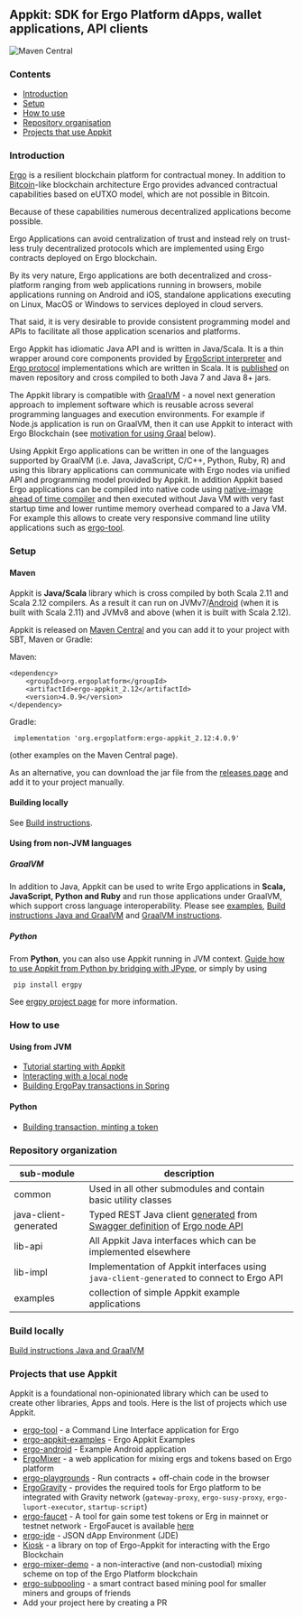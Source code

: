 ## Appkit: SDK for Ergo Platform dApps, wallet applications, API clients 

![Maven Central](http://maven-badges.herokuapp.com/maven-central/org.ergoplatform%20/ergo-appkit_2.12/badge.svg)

### Contents
- [Introduction](#introduction)
- [Setup](#setup)
- [How to use](#how-to-use)
- [Repository organisation](#repository-organization)
- [Projects that use Appkit](#projects-that-use-appkit)

### Introduction
[Ergo](https://ergoplatform.org/en/) is a resilient blockchain platform for
contractual money. In addition to [Bitcoin](https://bitcoin.org/en/)-like
blockchain architecture Ergo provides advanced contractual capabilities based on
eUTXO model, which are not possible in Bitcoin.

Because of these capabilities numerous decentralized applications become
possible.

Ergo Applications can avoid centralization of trust and instead rely on
trust-less truly decentralized protocols which are implemented using Ergo
contracts deployed on Ergo blockchain.

By its very nature, Ergo applications are both decentralized and cross-platform
ranging from web applications running in browsers, mobile applications running
on Android and iOS, standalone applications executing on Linux, MacOS or Windows
to services deployed in cloud servers.

That said, it is very desirable to provide consistent programming model and APIs
to facilitate all those application scenarios and platforms.

Ergo Appkit has idiomatic Java API and is written in Java/Scala. It is a thin
wrapper around core components provided by [ErgoScript
interpreter](https://github.com/ScorexFoundation/sigmastate-interpreter) and
[Ergo protocol](https://github.com/ergoplatform/ergo) implementations which are
written in Scala. It is
[published](https://mvnrepository.com/artifact/org.ergoplatform/ergo-appkit) on
maven repository and cross compiled to both Java 7 and Java 8+ jars.

The Appkit library is compatible with [GraalVM](https://www.graalvm.org) - a
novel next generation approach to implement software which is reusable across
several programming languages and execution environments. For example if Node.js
application is run on GraalVM, then it can use Appkit to interact with Ergo
Blockchain (see [motivation for using Graal](#why-graal) below). 

Using Appkit Ergo applications can be written in one of the languages supported
by GraalVM (i.e. Java, JavaScript, C/C++, Python, Ruby, R) and using this
library applications can communicate with Ergo nodes via unified API and
programming model provided by Appkit. In addition Appkit based Ergo applications
can be compiled into native code using [native-image ahead of time
compiler](https://www.graalvm.org/docs/reference-manual/native-image/) and then
executed without Java VM with very fast startup time and lower runtime memory
overhead compared to a Java VM. For example this allows to create very
responsive command line utility applications such as
[ergo-tool](https://github.com/ergoplatform/ergo-tool).

### Setup

#### Maven

Appkit is **Java/Scala** library which is cross compiled by both Scala 2.11 and Scala 2.12
compilers. As a result it can run on JVMv7/[Android](https://github.com/aslesarenko/ergo-android) 
(when it is built with Scala 2.11) and JVMv8 and above (when it is built with Scala 2.12).

Appkit is released on [Maven Central](https://mvnrepository.com/artifact/org.ergoplatform/ergo-appkit) 
and you can add it to your project with SBT, Maven or Gradle:

Maven: 

    <dependency>
        <groupId>org.ergoplatform</groupId>
        <artifactId>ergo-appkit_2.12</artifactId>
        <version>4.0.9</version>
    </dependency>

Gradle:

     implementation 'org.ergoplatform:ergo-appkit_2.12:4.0.9'

(other examples on the Maven Central page).

As an alternative, you can download the jar file from the 
[releases page](https://github.com/ergoplatform/ergo-appkit/releases) and add it to your project manually.

#### Building locally

See [Build instructions](BUILD.md).

#### Using from non-JVM languages

##### GraalVM
In addition to Java, Appkit can be used to write Ergo applications in **Scala, JavaScript,
Python and Ruby** and run those applications under GraalVM, which support cross
language interoperability.
Please see [examples](https://github.com/aslesarenko/ergo-appkit-examples), 
[Build instructions Java and GraalVM](BUILD.md) and [GraalVM instructions](graalvm.md).

##### Python 
From **Python**, you can also use Appkit running in JVM context. 
[Guide how to use Appkit from Python by bridging with JPype](https://github.com/ergoplatform/ergo-appkit/wiki/Using-Appkit-from-Python), 
or simply by using

     pip install ergpy

See [ergpy project page](https://github.com/mgpai22/ergpy) for more information.


### How to use

#### Using from JVM 

* [Tutorial starting with Appkit](https://github.com/ergoplatform/ergo-appkit/wiki/Tutorial-starting-with-Appkit-on-Gradle-projects)
* [Interacting with a local node](https://github.com/ergoplatform/ergo-appkit/wiki/Interacting-with-a-local-node)
* [Building ErgoPay transactions in Spring](https://medium.com/@bschulte19e/implement-a-dapp-using-ergopay-d95e17a51410)

#### Python

* [Building transaction, minting a token](https://github.com/ergoplatform/ergo-appkit/wiki/Using-Appkit-from-Python)

### Repository organization

| sub-module  | description |
|---|-----|
| common  |  Used in all other submodules and contain basic utility classes |
| java-client-generated  | Typed REST Java client [generated](https://swagger.io/tools/swagger-codegen/) from [Swagger definition](https://swagger.io/specification/) of [Ergo node API](https://github.com/ergoplatform/ergo/blob/master/src/main/resources/api/openapi.yaml) |
| lib-api   | All Appkit Java interfaces which can be implemented elsewhere |
| lib-impl  | Implementation of Appkit interfaces using `java-client-generated` to connect to Ergo API  |
| examples | collection of simple Appkit example applications   |

### Build locally

[Build instructions Java and GraalVM](BUILD.md)

### Projects that use Appkit

Appkit is a foundational non-opinionated library which can be used to create other
libraries, Apps and tools. Here is the list of projects which use Appkit. 

- [ergo-tool](https://github.com/ergoplatform/ergo-tool) - a Command Line Interface application for Ergo
- [ergo-appkit-examples](https://github.com/aslesarenko/ergo-appkit-examples) - Ergo Appkit Examples
- [ergo-android](https://github.com/aslesarenko/ergo-android) - Example Android application 
- [ErgoMixer](https://github.com/ergoMixer/ergoMixBack) - a web application for mixing ergs and tokens based on Ergo platform
- [ergo-playgrounds](https://github.com/ergoplatform/ergo-playgrounds) - Run contracts + off-chain code in the browser
- [ErgoGravity](https://github.com/ErgoGravity) - provides the required tools for Ergo platform to be integrated with Gravity network (`gateway-proxy`, `ergo-susy-proxy`, `ergo-luport-executor`, `startup-script`)
- [ergo-faucet](https://github.com/zargarzadehm/ergo-faucet) - A tool for gain some test tokens or Erg in mainnet or testnet network - ErgoFaucet is available [here](https://ergofaucet.org) 
- [ergo-jde](https://github.com/ergoplatform/ergo-jde) - JSON dApp Environment (JDE)
- [Kiosk](https://github.com/scalahub/Kiosk) - a library on top of Ergo-Appkit for interacting with the Ergo Blockchain
- [ergo-mixer-demo](https://github.com/anon92048/ergo-mixer-demo) - a non-interactive (and non-custodial) mixing scheme on top of the Ergo Platform blockchain
- [ergo-subpooling](https://github.com/K-Singh/ergo-subpooling) - a smart contract based mining pool for smaller miners and groups of friends
- Add your project here by creating a PR
